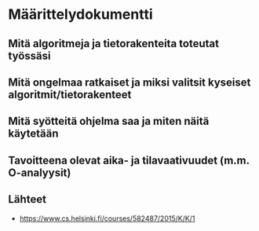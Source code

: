 # Määrittelydokumentti

## Mitä algoritmeja ja tietorakenteita toteutat työssäsi


## Mitä ongelmaa ratkaiset ja miksi valitsit kyseiset algoritmit/tietorakenteet


## Mitä syötteitä ohjelma saa ja miten näitä käytetään


## Tavoitteena olevat aika- ja tilavaativuudet (m.m. O-analyysit)


## Lähteet
- https://www.cs.helsinki.fi/courses/582487/2015/K/K/1
